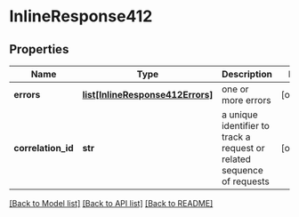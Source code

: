 # InlineResponse412

## Properties
Name | Type | Description | Notes
------------ | ------------- | ------------- | -------------
**errors** | [**list[InlineResponse412Errors]**](InlineResponse412Errors.md) | one or more errors | [optional] 
**correlation_id** | **str** | a unique identifier to track a request or related sequence of requests | [optional] 

[[Back to Model list]](../README.md#documentation-for-models) [[Back to API list]](../README.md#documentation-for-api-endpoints) [[Back to README]](../README.md)


